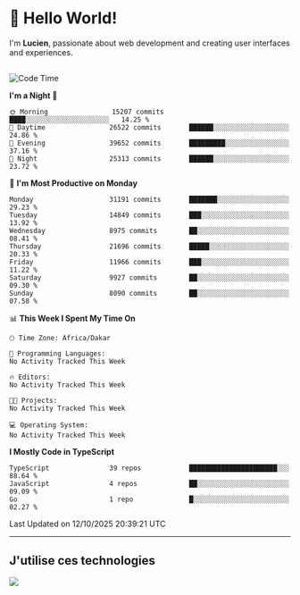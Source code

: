 # 👋 Hello World!

I'm **Lucien**, passionate about web development and creating user interfaces and experiences.

##

<!--START_SECTION:waka-->
![Code Time](http://img.shields.io/badge/Code%20Time-3%2C921%20hrs%2018%20mins-blue)

**I'm a Night 🦉** 

```text
🌞 Morning                15207 commits       ████░░░░░░░░░░░░░░░░░░░░░   14.25 % 
🌆 Daytime                26522 commits       ██████░░░░░░░░░░░░░░░░░░░   24.86 % 
🌃 Evening                39652 commits       █████████░░░░░░░░░░░░░░░░   37.16 % 
🌙 Night                  25313 commits       ██████░░░░░░░░░░░░░░░░░░░   23.72 % 
```
📅 **I'm Most Productive on Monday** 

```text
Monday                   31191 commits       ███████░░░░░░░░░░░░░░░░░░   29.23 % 
Tuesday                  14849 commits       ███░░░░░░░░░░░░░░░░░░░░░░   13.92 % 
Wednesday                8975 commits        ██░░░░░░░░░░░░░░░░░░░░░░░   08.41 % 
Thursday                 21696 commits       █████░░░░░░░░░░░░░░░░░░░░   20.33 % 
Friday                   11966 commits       ███░░░░░░░░░░░░░░░░░░░░░░   11.22 % 
Saturday                 9927 commits        ██░░░░░░░░░░░░░░░░░░░░░░░   09.30 % 
Sunday                   8090 commits        ██░░░░░░░░░░░░░░░░░░░░░░░   07.58 % 
```


📊 **This Week I Spent My Time On** 

```text
🕑︎ Time Zone: Africa/Dakar

💬 Programming Languages: 
No Activity Tracked This Week

🔥 Editors: 
No Activity Tracked This Week

🐱‍💻 Projects: 
No Activity Tracked This Week

💻 Operating System: 
No Activity Tracked This Week
```

**I Mostly Code in TypeScript** 

```text
TypeScript               39 repos            ██████████████████████░░░   88.64 % 
JavaScript               4 repos             ██░░░░░░░░░░░░░░░░░░░░░░░   09.09 % 
Go                       1 repo              █░░░░░░░░░░░░░░░░░░░░░░░░   02.27 % 
```




 Last Updated on 12/10/2025 20:39:21 UTC
<!--END_SECTION:waka-->
---

## J'utilise ces technologies

<p align="left">
  <a href="https://skillicons.dev">
    <img src="https://skillicons.dev/icons?i=ts,js,go,ruby,css,scss,tailwind,react,vite,nextjs,docker,figma,ableton" />
  </a>
</p>

